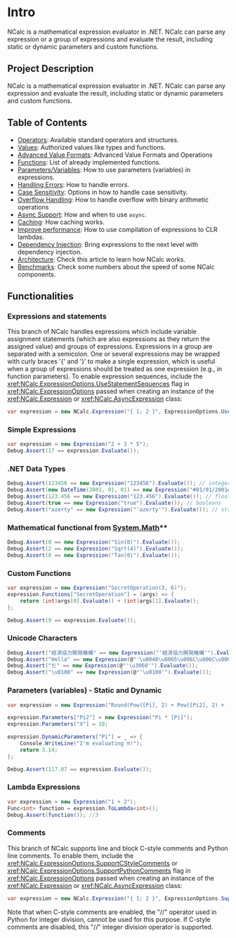 # Intro

NCalc is a mathematical expression evaluator in .NET. NCalc can parse any expression or a group of expressions and evaluate the result, including static or dynamic parameters and custom functions.

## Project Description

NCalc is a mathematical expression evaluator in .NET. NCalc can parse any expression and evaluate the result, including static or dynamic parameters and custom functions.

## Table of Contents
- [Operators](operators.md): Available standard operators and structures.
- [Values](values.md): Authorized values like types and functions.
- [Advanced Value Formats](advanced_value_formats.md): Advanced Value Formats and Operations
- [Functions](functions.md):  List of already implemented functions.
- [Parameters/Variables](parameters.md): How to use parameters (variables) in expressions.
- [Handling Errors](handling_errors.md): How to handle errors.
- [Case Sensitivity](case_sensitivity.md): Options in how to handle case sensitivity.
- [Overflow Handling](overflow_protection.md): How to handle overflow with binary arithmetic operations
- [Async Support](async.md): How and when to use `async`.
- [Caching](caching.md): How caching works.
- [Improve performance](lambda_compilation.md): How to use compilation of expressions to CLR lambdas.
- [Dependency Injection](dependency_injection.md): Bring expressions to the next level with dependency injection.
- [Architecture](architecture.md): Check this article to learn how NCalc works.
- [Benchmarks](benchmarks.md): Check some numbers about the speed of some NCalc components.

## Functionalities

### Expressions and statements 

This branch of NCalc handles expressions which include variable assignment statements (which are also expressions as they return the assigned value) and groups of expressions. 
Expressions in a group are separated with a semicolon. One or several expressions may be wrapped with curly braces '{' and '}' to make a single expression, which is useful when a group of expressions should be treated as one expression (e.g., in function parameters).
To enable expression sequences, include the <xref:NCalc.ExpressionOptions.UseStatementSequences> flag in <xref:NCalc.ExpressionOptions> passed when creating an instance of the <xref:NCalc.Expression> or <xref:NCalc.AsyncExpression> class:

```c#
var expression = new NCalc.Expression("{ 1; 2 }", ExpressionOptions.UseStatementSequences);
```

### Simple Expressions

```c#
var expression = new Expression("2 + 3 * 5");
Debug.Assert(17 == expression.Evaluate());
```

### .NET Data Types

```c#
Debug.Assert(123456 == new Expression("123456").Evaluate()); // integers
Debug.Assert(new DateTime(2001, 01, 01) == new Expression("#01/01/2001#").Evaluate()); // datetime
Debug.Assert(123.456 == new Expression("123.456").Evaluate()); // floating point numbers
Debug.Assert(true == new Expression("true").Evaluate()); // booleans
Debug.Assert("azerty" == new Expression("'azerty'").Evaluate()); // strings
```

### Mathematical functional from [System.Math](https://learn.microsoft.com/en-us/dotnet/api/system.math?view=net-8.0)**

```c#
Debug.Assert(0 == new Expression("Sin(0)").Evaluate());
Debug.Assert(2 == new Expression("Sqrt(4)").Evaluate());
Debug.Assert(0 == new Expression("Tan(0)").Evaluate());
```

### Custom Functions

```c#
var expression = new Expression("SecretOperation(3, 6)");
expression.Functions["SecretOperation"] = (args) => {
    return (int)args[0].Evaluate() + (int)args[1].Evaluate();
};

Debug.Assert(9 == expression.Evaluate());
```

### Unicode Characters

```c#
Debug.Assert("経済協力開発機構" == new Expression("'経済協力開発機構'").Evaluate());
Debug.Assert("Hello" == new Expression(@"'\u0048\u0065\u006C\u006C\u006F'").Evaluate());
Debug.Assert("だ" == new Expression(@"'\u3060'").Evaluate());
Debug.Assert("\u0100" == new Expression(@"'\u0100'").Evaluate());
```

### Parameters (variables) - Static and Dynamic

```c#
var expression = new Expression("Round(Pow([Pi], 2) + Pow([Pi2], 2) + [X], 2)");

expression.Parameters["Pi2"] = new Expression("Pi * [Pi]");
expression.Parameters["X"] = 10;

expression.DynamicParameters["Pi"] = _ => {
    Console.WriteLine("I'm evaluating π!");
    return 3.14;
};

Debug.Assert(117.07 == expression.Evaluate());
```

### Lambda Expressions
```cs
var expression = new Expression("1 + 2");
Func<int> function = expression.ToLambda<int>();
Debug.Assert(function()); //3
```

### Comments

This branch of NCalc supports line and block C-style comments and Python line comments. 
To enable them, include the  <xref:NCalc.ExpressionOptions.SupportCStyleComments> or <xref:NCalc.ExpressionOptions.SupportPythonComments> flag in <xref:NCalc.ExpressionOptions> passed when creating an instance of the <xref:NCalc.Expression> or <xref:NCalc.AsyncExpression> class:

```c#
var expression = new NCalc.Expression("{ 1; 2 }", ExpressionOptions.SupportCStyleComments | ExpressionOptions.SupportPythonComments);
```

Note that when C-style comments are enabled, the "//" operator used in Python for integer division, cannot be used for this purpose. If C-style comments are disabled, this "//" integer division operator is supported.